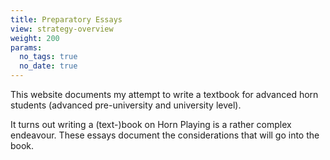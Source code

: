 ```yaml
---
title: Preparatory Essays
view: strategy-overview
weight: 200
params:
  no_tags: true
  no_date: true
---
```


This website documents my attempt to write a textbook for advanced horn students (advanced pre-university and university level).

It turns out writing a (text-)book on Horn Playing is a rather complex endeavour. These essays document the considerations that will go into the book.
